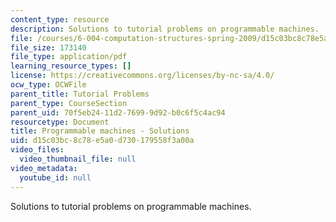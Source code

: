 ```yaml
---
content_type: resource
description: Solutions to tutorial problems on programmable machines.
file: /courses/6-004-computation-structures-spring-2009/d15c03bc8c78e5a0d730179558f3a00a_MIT6_004s09_tutor11_sol.pdf
file_size: 173140
file_type: application/pdf
learning_resource_types: []
license: https://creativecommons.org/licenses/by-nc-sa/4.0/
ocw_type: OCWFile
parent_title: Tutorial Problems
parent_type: CourseSection
parent_uid: 70f5eb24-11d2-7699-9d92-b0c6f5c4ac94
resourcetype: Document
title: Programmable machines - Solutions
uid: d15c03bc-8c78-e5a0-d730-179558f3a00a
video_files:
  video_thumbnail_file: null
video_metadata:
  youtube_id: null
---
```

Solutions to tutorial problems on programmable machines.